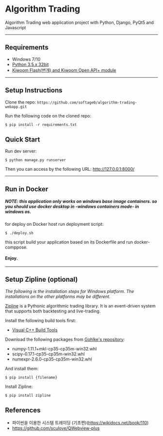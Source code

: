 # Algorithm Trading

Algorithm Trading web application project with Python, Django, PyQt5 and Javascript

---

## Requirements

* Windows 7/10
* [Python 3.5.x 32bit](https://www.python.org/)
* [Kiwoom Flash(번개) and Kiwoom Open API+ module](https://www2.kiwoom.com/nkw.templateFrameSet.do?m=m1408000000)

---

## Setup Instructions

Clone the repo: `https://github.com/softage0/algorithm-trading-webapp.git`

Run the following code on the cloned repo:
```
$ pip install -r requirements.txt
```


## Quick Start

Run dev server:
```
$ python manage.py runserver
```

Then you can access by the following URL:
http://127.0.0.1:8000/

---

## Run in Docker

##### NOTE: this application only works on windows base image containers. so you should use docker desktop in -windows containers mode- in windows os.
  
for deploy on Docker host run deployment script:

```
$ ./deploy.sh
```

this script build your application based on its Dockerfile and run docker-comppose.

#### Enjoy.

---

## Setup Zipline (optional)

*The following is the installation steps for Windows platform. The installations on the other platforms may be different.*

[Zipline](http://www.zipline.io/) is a Pythonic algorithmic trading library. It is an event-driven system that supports both backtesting and live-trading.


Install the following build tools first:

* [Visual C++ Build Tools](http://landinghub.visualstudio.com/visual-cpp-build-tools)

Download the following packages from [Gohlke's repository](http://www.lfd.uci.edu/~gohlke/pythonlibs/):

* numpy-1.11.1+mkl-cp35-cp35m-win32.whl
* scipy-0.17.1-cp35-cp35m-win32.whl
* numexpr-2.6.0-cp35-cp35m-win32.whl

And install them:
```
$ pip install {filename} 
```

Install Zipline:
```
$ pip install zipline 
```


## References
* 파이썬을 이용한 시스템 트레이딩 (기초편)(https://wikidocs.net/book/110)
* https://github.com/sculove/QWebview-plus
